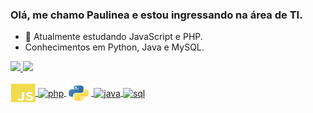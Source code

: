 ### Olá, me chamo Paulinea e estou ingressando na área de TI.

- 🌱 Atualmente estudando JavaScript e PHP.
- Conhecimentos em Python, Java e MySQL.


<div>
<a href="https://github.com/paulineagp">
<img loading="lazy" height="150em" src="https://github-readme-stats.vercel.app/api/top-langs/?username=paulineagp&layout=compact&langs_count=7&theme=dracula"/>
<img loading="lazy" height="150em" src="https://github-readme-stats.vercel.app/api?username=paulineagp&show_icons=true&theme=dracula&include_all_commits=true&count_private=true"/>
</div>

<div style="display: inline_block"><br>
  <img align="center" alt="js" height="30" width="40" src="https://raw.githubusercontent.com/devicons/devicon/master/icons/javascript/javascript-plain.svg">
  <img align="center" alt="php" height="30" width="40" src="https://cdn.jsdelivr.net/gh/devicons/devicon@latest/icons/php/php-plain.svg">       
  <img align="center" alt="python" height="30" width="40" src="https://raw.githubusercontent.com/devicons/devicon/master/icons/python/python-original.svg">
  <img align="center" alt="java" height="30" width="40" src="https://cdn.jsdelivr.net/gh/devicons/devicon@latest/icons/java/java-original.svg">
  <img align="center" alt="sql" height="30" width="40" src="https://cdn.jsdelivr.net/gh/devicons/devicon@latest/icons/mysql/mysql-original.svg">
</div>
